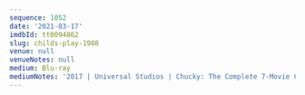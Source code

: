 ```yaml
---
sequence: 1052
date: '2021-03-17'
imdbId: tt0094862
slug: childs-play-1988
venue: null
venueNotes: null
medium: Blu-ray
mediumNotes: '2017 | Universal Studios | Chucky: The Complete 7-Movie Collection'
---
```



